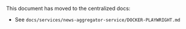This document has moved to the centralized docs:

- See `docs/services/news-aggregator-service/DOCKER-PLAYWRIGHT.md`
